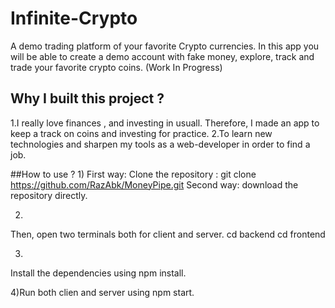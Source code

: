 # Infinite-Crypto
A demo trading platform of your favorite Crypto currencies. In this app you will be able to create a demo account with fake money, explore, track and trade your favorite
crypto coins. (Work In Progress)

## Why I built this project ?
1.I really love finances , and investing in usuall. Therefore, I made an app to keep a track on coins and investing for practice.
2.To learn new technologies and sharpen my tools as a web-developer in order to find a job.

##How to use ?
1)
First way: Clone the repository : git clone https://github.com/RazAbk/MoneyPipe.git
Second way: download the repository directly.

2)
Then, open two terminals both for client and server.
cd backend
cd frontend

3)
Install the dependencies using npm install.

4)Run both clien and server using npm start.


